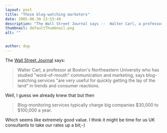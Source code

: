 ```yaml
---
layout: post
title: "Those blog-watching marketers"
date: 2005-06-30 23:53:49
description: "The Wall Street Journal says --  Walter Carl, a professor at Boston&#8217;s Northeastern University who has studied &#8220;word-of-mouth&#8221; communication and marketing, says blog-watching services &#8220;are very useful for quickly getting the lay of the land&#8221; in trends and consumer reactions. Well,&#8230;"
thumbnail: defaultThumbnail.png
alt: ""


author: dug
---
```


<p>The <a href="http://online.wsj.com/public/article/0,,SB111948406207267049-qs710svEyTDy6Sj732kvSsSdl_A_20060623,00.html?mod=blogs">Wall Street Journal</a> says:</p>

<blockquote><p>Walter Carl, a professor at Boston's Northeastern University who has studied "word-of-mouth" communication and marketing, says blog-watching services "are very useful for quickly getting the lay of the land" in trends and consumer reactions.</p></blockquote>

<p>Well, I guess we already knew that but then</p>

<blockquote><p>Blog-monitoring services typically charge big companies $30,000 to $100,000 a year.</p></blockquote>

<p>Which seems like extremely good value. I think it might be time for us UK consultants to take our rates up a bit;-)</p>
